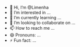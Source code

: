 - 👋 Hi, I’m @Limenha
- 👀 I’m interested in ...
- 🌱 I’m currently learning ...
- 💞️ I’m looking to collaborate on ...
- 📫 How to reach me ...
- 😄 Pronouns: ...
- ⚡ Fun fact: ...

<!---
Limenha/Limenha is a ✨ special ✨ repository because its `README.md` (this file) appears on your GitHub profile.
You can click the Preview link to take a look at your changes.
--->
